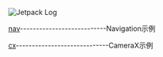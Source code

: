 ![Jetpack Log](https://developer.android.google.cn/images/jetpack/jetpack-hero.svg)

[nav](/nav)---------------------------Navigation示例

[cx](/cx)-----------------------------CameraX示例